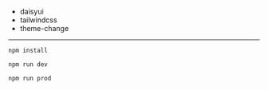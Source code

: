 - daisyui
- tailwindcss
- theme-change

---

```
npm install
```
```
npm run dev
```
```
npm run prod
```